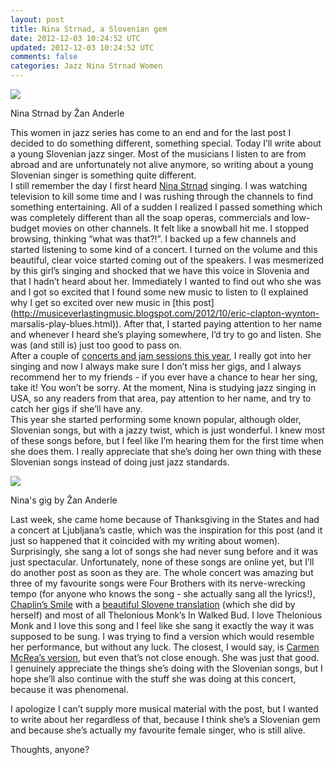 ```yaml
---           
layout: post
title: Nina Strnad, a Slovenian gem
date: 2012-12-03 10:24:52 UTC
updated: 2012-12-03 10:24:52 UTC
comments: false
categories: Jazz Nina Strnad Women
---
```

![](http://24.media.tumblr.com/tumblr_mdysrzSCi21rln1mco1_1280.jpg)

Nina Strnad by Žan Anderle

  
This women in jazz series has come to an end and for the last post I decided
to do something different, something special. Today I’ll write about a young
Slovenian jazz singer. Most of the musicians I listen to are from abroad and
are unfortunately not alive anymore, so writing about a young Slovenian singer
is something quite different.  
I still remember the day I first heard [Nina
Strnad](http://www.ninastrnad.com/) singing. I was watching television to kill
some time and I was rushing through the channels to find something
entertaining. All of a sudden I realized I passed something which was
completely different than all the soap operas, commercials and low-budget
movies on other channels. It felt like a snowball hit me. I stopped browsing,
thinking “what was that?!”. I backed up a few channels and started listening
to some kind of a concert. I turned on the volume and this beautiful, clear
voice started coming out of the speakers. I was mesmerized by this girl’s
singing and shocked that we have this voice in Slovenia and that I hadn’t
heard about her. Immediately I wanted to find out who she was and I got so
excited that I found some new music to listen to (I explained why I get so
excited over new music in [this
post](http://musiceverlastingmusic.blogspot.com/2012/10/eric-clapton-wynton-
marsalis-play-blues.html)). After that, I started paying attention to her name
and whenever I heard she’s playing somewhere, I’d try to go and listen. She
was (and still is) just too good to pass on.  
After a couple of [concerts and jam sessions this
year](http://www.youtube.com/watch?v=mUZIQM8PvQw), I really got into her
singing and now I always make sure I don’t miss her gigs, and I always
recommend her to my friends - if you ever have a chance to hear her sing, take
it! You won’t be sorry. At the moment, Nina is studying jazz singing in USA,
so any readers from that area, pay attention to her name, and try to catch her
gigs if she’ll have any.  
This year she started performing some known popular, although older, Slovenian
songs, but with a jazzy twist, which is just wonderful. I knew most of these
songs before, but I feel like I’m hearing them for the first time when she
does them. I really appreciate that she’s doing her own thing with these
Slovenian songs instead of doing just jazz standards.  

![](http://3.bp.blogspot.com/--K1SWflnb5Q/ULv2CX_8P1I/AAAAAAAABO4/WC4eyVFj8SQ/s320/231112_0033.jpg)

Nina's gig by Žan Anderle

  
Last week, she came home because of Thanksgiving in the States and had a
concert at Ljubljana’s castle, which was the inspiration for this post (and it
just so happened that it coincided with my writing about women). Surprisingly,
she sang a lot of songs she had never sung before and it was just spectacular.
Unfortunately, none of these songs are online yet, but I’ll do another post as
soon as they are. The whole concert was amazing but three of my favourite
songs were Four Brothers with its nerve-wrecking tempo (for anyone who knows
the song - she actually sang all the lyrics!), [Chaplin’s
Smile](http://www.youtube.com/watch?v=5rkNBH5fbMk) with a [beautiful Slovene
translation](http://www.youtube.com/watch?v=09iyNDosdCA) (which she did by
herself) and most of all Thelonious Monk’s In Walked Bud. I love Thelonious
Monk and I love this song and I feel like she sang it exactly the way it was
supposed to be sung. I was trying to find a version which would resemble her
performance, but without any luck. The closest, I would say, is [Carmen
McRea’s version](http://www.youtube.com/watch?v=CxdEYbMuA8s), but even that’s
not close enough. She was just that good.  
I genuinely appreciate the things she’s doing with the Slovenian songs, but I
hope she’ll also continue with the stuff she was doing at this concert,
because it was phenomenal.  
  
I apologize I can’t supply more musical material with the post, but I wanted
to write about her regardless of that, because I think she’s a Slovenian gem
and because she’s actually my favourite female singer, who is still alive.  
  
Thoughts, anyone?

